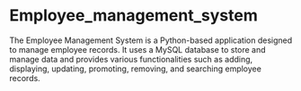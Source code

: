 # Employee_management_system
The Employee Management System is a Python-based application designed to manage employee records. It uses a MySQL database to store and manage data and provides various functionalities such as adding, displaying, updating, promoting, removing, and searching employee records.
